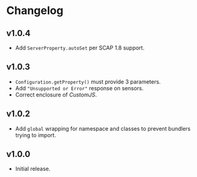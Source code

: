 # Changelog
## v1.0.4
- Add `ServerProperty.autoSet` per SCAP 1.8 support.

## v1.0.3
- `Configuration.getProperty()` must provide 3 parameters.
- Add `"Unsupported or Error"` response on sensors.
- Correct enclosure of _CustomJS_.

## v1.0.2
- Add `global` wrapping for namespace and classes to prevent bundlers trying to import.

## v1.0.0
- Initial release.
